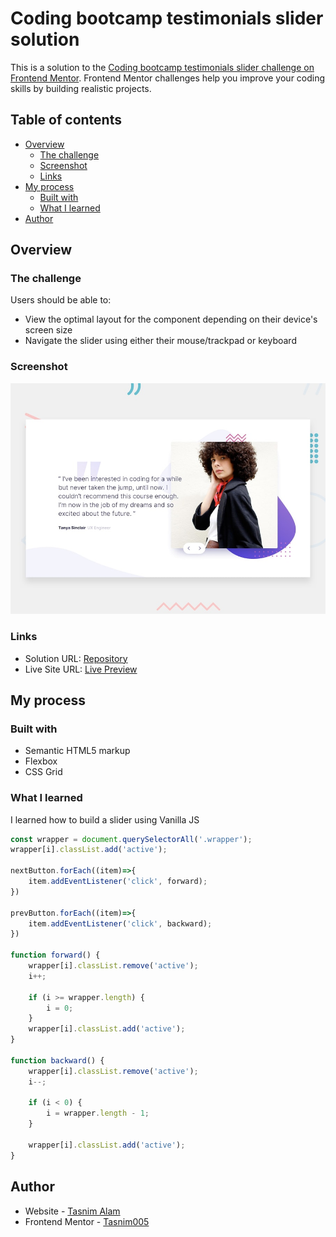 # Coding bootcamp testimonials slider solution

This is a solution to the [Coding bootcamp testimonials slider challenge on Frontend Mentor](https://www.frontendmentor.io/challenges/coding-bootcamp-testimonials-slider-4FNyLA8JL). Frontend Mentor challenges help you improve your coding skills by building realistic projects. 

## Table of contents

- [Overview](#overview)
  - [The challenge](#the-challenge)
  - [Screenshot](#screenshot)
  - [Links](#links)
- [My process](#my-process)
  - [Built with](#built-with)
  - [What I learned](#what-i-learned)
- [Author](#author)


## Overview

### The challenge

Users should be able to:

- View the optimal layout for the component depending on their device's screen size
- Navigate the slider using either their mouse/trackpad or keyboard

### Screenshot

![Design preview for the Coding bootcamp testimonials slider coding challenge](./design/desktop-preview.jpg)



### Links

- Solution URL: [Repository](https://github.com/Tasnim005/Testimonials-Slider)
- Live Site URL: [Live Preview](https://tasnim005.github.io/Testimonials-Slider/)

## My process

### Built with

- Semantic HTML5 markup
- Flexbox
- CSS Grid

### What I learned

I learned how to build a slider using Vanilla JS


```js
const wrapper = document.querySelectorAll('.wrapper');
wrapper[i].classList.add('active');

nextButton.forEach((item)=>{
    item.addEventListener('click', forward);
})

prevButton.forEach((item)=>{
    item.addEventListener('click', backward);
})

function forward() {
    wrapper[i].classList.remove('active');
    i++;

    if (i >= wrapper.length) {
        i = 0;
    }
    wrapper[i].classList.add('active');
}

function backward() {
    wrapper[i].classList.remove('active');
    i--;

    if (i < 0) {
        i = wrapper.length - 1;
    }

    wrapper[i].classList.add('active');
}
```

## Author
- Website - [Tasnim Alam](https://github.com/Tasnim005)
- Frontend Mentor - [Tasnim005](https://www.frontendmentor.io/profile/Tasnim005)
